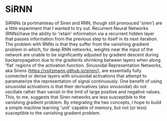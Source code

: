 # SiRNN
SiRNNs (a portmanteau of Siren and RNN, though still pronouced 'siren') are a little experiment that I wanted to try out. Recurrent Neural Networks (RNNs)have the ability to 'retain' information via a recurrent hidden layer that passes information from the previous step to itself in its next iteration. The problem with RNNs is that they suffer from the vanishing gradient problem in which, for deep RNN networks, weights near the input of the network are unable to be significantly adjusted by gradient descent during backpropagation due to the gradients shrinking between layers when along 'flat' regions of the activation function. Sinusoidal Representation Networks, aka Sirens (https://vsitzmann.github.io/siren/), are essentially fully connected or dense layers with sinusiodal activations that attempt to paramaterize the representation of signal continuously. One benefit of using sinusoidal activations is that their derivatives (also sinusoidal) do not oscillate rather than vanish in the limit of large positive and negative values. This, to me, suggests that Siren networks are less susceptible to the vanishing gradient problem. By integrating the two concepts, I hope to build a simple machine learning 'unit' capable of memory, but not (or less) susceptible to the vanishing gradient problem.